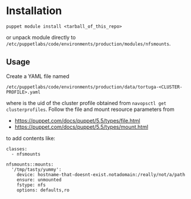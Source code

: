 # Installation

```
puppet module install <tarball_of_this_repo>
```

or unpack module directly to
`/etc/puppetlabs/code/environments/production/modules/nfsmounts`.

## Usage

Create a YAML file named

```
/etc/puppetlabs/code/environments/production/data/tortuga-<CLUSTER-PROFILE>.yaml
```

where <CLUSTER-PROFILE> is the uid of the cluster profile obtained from
`navopsctl get clusterprofiles`. Follow the file and mount resource parameters
from

* https://puppet.com/docs/puppet/5.5/types/file.html
* https://puppet.com/docs/puppet/5.5/types/mount.html

to add contents like:

```
classes:
  - nfsmounts

nfsmounts::mounts:
  '/tmp/tasty/yummy':
    device: hostname-that-doesnt-exist.notadomain:/really/not/a/path
    ensure: unmounted
    fstype: nfs
    options: defaults,ro
```
